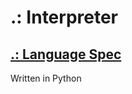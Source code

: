 # .: Interpreter
## [.: Language Spec](http://www.p-nand-q.com/programming/languages/gplz/colon.html)
Written in Python